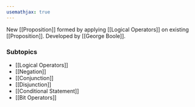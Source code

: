 ```yaml
---
usemathjax: true
---
```


New [[Proposition]] formed by applying [[Logical Operators]] on existing [[Proposition]].
Developed by [[George Boole]].

### Subtopics
- [[Logical Operators]]
- [[Negation]]
- [[Conjunction]]
- [[Disjunction]]
- [[Conditional Statement]]
- [[Bit Operators]]